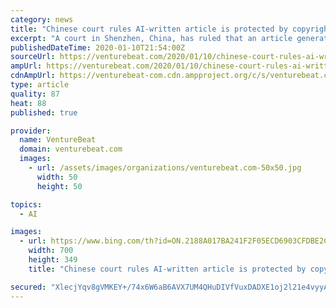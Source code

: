 ```yaml
---
category: news
title: "Chinese court rules AI-written article is protected by copyright"
excerpt: "A court in Shenzhen, China, has ruled that an article generated by artificial intelligence (AI) is protected by copyright, according to state news outlet China News Service, representing a notable milestone for AI’s credentials as a creative force. For the past five years Chinese tech titan Tencent has published content produced by automated ..."
publishedDateTime: 2020-01-10T21:54:00Z
sourceUrl: https://venturebeat.com/2020/01/10/chinese-court-rules-ai-written-article-is-protected-by-copyright/
ampUrl: https://venturebeat.com/2020/01/10/chinese-court-rules-ai-written-article-is-protected-by-copyright/amp/
cdnAmpUrl: https://venturebeat-com.cdn.ampproject.org/c/s/venturebeat.com/2020/01/10/chinese-court-rules-ai-written-article-is-protected-by-copyright/amp/
type: article
quality: 87
heat: 88
published: true

provider:
  name: VentureBeat
  domain: venturebeat.com
  images:
    - url: /assets/images/organizations/venturebeat.com-50x50.jpg
      width: 50
      height: 50

topics:
  - AI

images:
  - url: https://www.bing.com/th?id=ON.2188A017BA241F2F05ECD6903CFDBE2C
    width: 700
    height: 349
    title: "Chinese court rules AI-written article is protected by copyright"

secured: "XlecjYqv8gVMKEY+/74x6W6aB6AVX7UM4QHuDIVfVuxDADXE1oj2l21e4vyyAiJ1EgbgfNy4phpaNmC4pTlUrLJVNmriN+daLyz46oIsI7LlFG6y+g1giAZs0EUkrz77e6cbCuED/FIaZ8484JaeO6pGPQ2i+UATF6HHGcwuKYMbUIOAKXS26k0eVEMzNAX24bfKQrhPmPQUy8cI8OH/k9Y9DRBnFkhzh03fEu4mcoV6C2MMWyQcpd1Bz6xVJOBY+1UQf9z002CKgbx8M+iaiw==;xPcVc+Q5xta3yBJcbZNCLw=="
---
```


